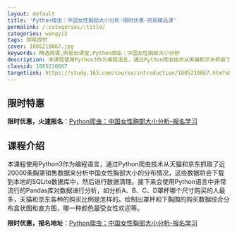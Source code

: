 ```yaml
---
layout: default
title: 'Python爬虫：中国女性胸部大小分析-限时优惠-网易精品课'
permalink: /:categories/:title/
categories: wangyi2
tags: 网易提供
cover: 1005210067.jpg
keywords: 精选网课,网易云课堂,Python爬虫：中国女性胸部大小分析
description: 本课程使用Python3作为编程语言，通过Python爬虫技术从天猫和京东抓取了近20000条胸罩销售数据来分析中国女性
classid: 1005210067
targetlink: https://study.163.com/course/introduction/1005210067.htm?share=1&shareId=1025206652&utm_campaign=share&utm_medium=iphoneShare&utm_source=&utm_u=1025206652
---
```


## 限时特惠

**限时优惠，火速报名**：[Python爬虫：中国女性胸部大小分析-报名学习](https://study.163.com/course/introduction/1005210067.htm?share=1&shareId=1025206652&utm_campaign=share&utm_medium=iphoneShare&utm_source=&utm_u=1025206652)

## 课程介绍

本课程使用Python3作为编程语言，通过Python爬虫技术从天猫和京东抓取了近20000条胸罩销售数据来分析中国女性胸部大小的分布情况，这些数据将会下载到本地的SQLite数据库中，然后进行数据清理。接下来会使用Python语言中非常流行的Pandas库对数据进行分析，如分析A、B、C、D罩杯哪个尺寸购买的人最多，天猫和京东各种的购买比例是怎样的。绘制出罩杯和下胸围的购买数据综合分布盒状图和直方图，哪一种颜色最受女性欢迎等。

**限时优惠，报名地址**：[Python爬虫：中国女性胸部大小分析-报名学习](https://study.163.com/course/introduction/1005210067.htm?share=1&shareId=1025206652&utm_campaign=share&utm_medium=iphoneShare&utm_source=&utm_u=1025206652)

